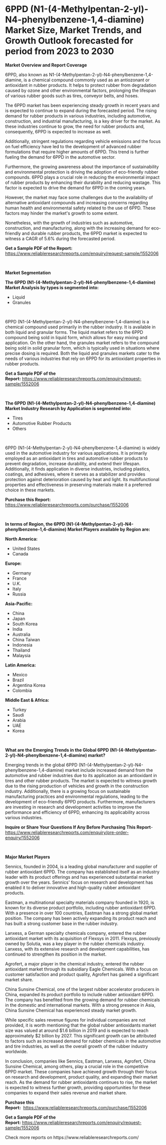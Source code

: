 <p><h1>6PPD (N1-(4-Methylpentan-2-yl)-N4-phenylbenzene-1,4-diamine) Market Size, Market Trends, and Growth Outlook forecasted for period from 2023 to 2030</h1></p><p><strong>Market Overview and Report Coverage</strong></p>
<p><p>6PPD, also known as N1-(4-Methylpentan-2-yl)-N4-phenylbenzene-1,4-diamine, is a chemical compound commonly used as an antiozonant or antioxidant in rubber products. It helps to protect rubber from degradation caused by ozone and other environmental factors, prolonging the lifespan of various rubber goods such as tires, conveyor belts, and hoses.</p><p>The 6PPD market has been experiencing steady growth in recent years and is expected to continue to expand during the forecasted period. The rising demand for rubber products in various industries, including automotive, construction, and industrial manufacturing, is a key driver for the market. As these industries continue to grow, the need for rubber products and, consequently, 6PPD is expected to increase as well.</p><p>Additionally, stringent regulations regarding vehicle emissions and the focus on fuel efficiency have led to the development of advanced rubber formulations that require higher amounts of 6PPD. This trend is further fueling the demand for 6PPD in the automotive sector.</p><p>Furthermore, the growing awareness about the importance of sustainability and environmental protection is driving the adoption of eco-friendly rubber compounds. 6PPD plays a crucial role in reducing the environmental impact of rubber products by enhancing their durability and reducing wastage. This factor is expected to drive the demand for 6PPD in the coming years.</p><p>However, the market may face some challenges due to the availability of alternative antioxidant compounds and increasing concerns regarding human health and environmental safety related to the use of 6PPD. These factors may hinder the market's growth to some extent.</p><p>Nonetheless, with the growth of industries such as automotive, construction, and manufacturing, along with the increasing demand for eco-friendly and durable rubber products, the 6PPD market is expected to witness a CAGR of 5.6% during the forecasted period.</p></p>
<p><strong>Get a Sample PDF of the Report:</strong> <a href="https://www.reliableresearchreports.com/enquiry/request-sample/1552006">https://www.reliableresearchreports.com/enquiry/request-sample/1552006</a></p>
<p>&nbsp;</p>
<p><strong>Market Segmentation</strong></p>
<p><strong>The 6PPD (N1-(4-Methylpentan-2-yl)-N4-phenylbenzene-1,4-diamine) Market Analysis by types is segmented into:</strong></p>
<p><ul><li>Liquid</li><li>Granules</li></ul></p>
<p>&nbsp;</p>
<p><p>6PPD (N1-(4-Methylpentan-2-yl)-N4-phenylbenzene-1,4-diamine) is a chemical compound used primarily in the rubber industry. It is available in both liquid and granular forms. The liquid market refers to the 6PPD compound being sold in liquid form, which allows for easy mixing and application. On the other hand, the granules market refers to the compound being sold in solid granular form, which is typically used in situations where precise dosing is required. Both the liquid and granules markets cater to the needs of various industries that rely on 6PPD for its antioxidant properties in rubber products.</p></p>
<p><strong>Get a Sample PDF of the Report:</strong>&nbsp;<a href="https://www.reliableresearchreports.com/enquiry/request-sample/1552006">https://www.reliableresearchreports.com/enquiry/request-sample/1552006</a></p>
<p>&nbsp;</p>
<p><strong>The 6PPD (N1-(4-Methylpentan-2-yl)-N4-phenylbenzene-1,4-diamine) Market Industry Research by Application is segmented into:</strong></p>
<p><ul><li>Tires</li><li>Automotive Rubber Products</li><li>Others</li></ul></p>
<p>&nbsp;</p>
<p><p>6PPD (N1-(4-Methylpentan-2-yl)-N4-phenylbenzene-1,4-diamine) is widely used in the automotive industry for various applications. It is primarily employed as an antioxidant in tires and automotive rubber products to prevent degradation, increase durability, and extend their lifespan. Additionally, it finds application in diverse industries, including plastics, coatings, and adhesives, where it serves as a stabilizer and provides protection against deterioration caused by heat and light. Its multifunctional properties and effectiveness in preserving materials make it a preferred choice in these markets.</p></p>
<p><strong>Purchase this Report:</strong>&nbsp; <a href="https://www.reliableresearchreports.com/purchase/1552006">https://www.reliableresearchreports.com/purchase/1552006</a></p>
<p>&nbsp;</p>
<p><strong>In terms of Region, the 6PPD (N1-(4-Methylpentan-2-yl)-N4-phenylbenzene-1,4-diamine) Market Players available by Region are:</strong></p>
<p>
    <p> <strong> North America: </strong>
        <ul>
            <li>United States</li>
            <li>Canada</li>
        </ul>
        </p> 
    <p> <strong> Europe: </strong>
        <ul>
            <li>Germany</li>
            <li>France</li>
            <li>U.K.</li>
            <li>Italy</li>
            <li>Russia</li>
        </ul>
        </p> 
    <p> <strong> Asia-Pacific: </strong>
        <ul>
            <li>China</li>
            <li>Japan</li>
            <li>South Korea</li>
            <li>India</li>
            <li>Australia</li>
            <li>China Taiwan</li>
            <li>Indonesia</li>
            <li>Thailand</li>
            <li>Malaysia</li>
        </ul>
        </p> 
    <p> <strong> Latin America: </strong>
        <ul>
            <li>Mexico</li>
            <li>Brazil</li>
            <li>Argentina Korea</li>
            <li>Colombia</li>
        </ul>
        </p> 
    <p> <strong> Middle East & Africa: </strong>
        <ul>
            <li>Turkey</li>
            <li>Saudi</li>
            <li>Arabia</li>
            <li>UAE</li>
            <li>Korea</li>
        </ul>
    </p>
    </p>
<p>&nbsp;</p>
<p><strong>What are the Emerging Trends in the Global 6PPD (N1-(4-Methylpentan-2-yl)-N4-phenylbenzene-1,4-diamine) market?</strong></p>
<p><p>Emerging trends in the global 6PPD (N1-(4-Methylpentan-2-yl)-N4-phenylbenzene-1,4-diamine) market include increased demand from the automotive and rubber industries due to its application as an antioxidant in tires and other rubber products. The market is expected to witness growth due to the rising production of vehicles and growth in the construction industry. Additionally, there is a growing focus on sustainable manufacturing practices and environmental regulations, leading to the development of eco-friendly 6PPD products. Furthermore, manufacturers are investing in research and development activities to improve the performance and efficiency of 6PPD, enhancing its applicability across various industries.</p></p>
<p><strong>Inquire or Share Your Questions If Any Before Purchasing This Report</strong>- <a href="https://www.reliableresearchreports.com/enquiry/pre-order-enquiry/1552006">https://www.reliableresearchreports.com/enquiry/pre-order-enquiry/1552006</a></p>
<p>&nbsp;</p>
<p><strong>Major Market Players</strong></p>
<p><p>Sennics, founded in 2004, is a leading global manufacturer and supplier of rubber antioxidant 6PPD. The company has established itself as an industry leader with its product offerings and has experienced substantial market growth over the years. Sennics' focus on research and development has enabled it to deliver innovative and high-quality rubber antioxidant products.</p><p>Eastman, a multinational specialty materials company founded in 1920, is known for its diverse product portfolio, including rubber antioxidant 6PPD. With a presence in over 100 countries, Eastman has a strong global market position. The company has been actively expanding its product reach and has built a strong customer base in the rubber industry.</p><p>Lanxess, a German specialty chemicals company, entered the rubber antioxidant market with its acquisition of Flexsys in 2011. Flexsys, previously owned by Solutia, was a key player in the rubber chemicals industry. Lanxess, with its extensive research and development capabilities, has continued to strengthen its position in the market.</p><p>Agrofert, a major player in the chemical industry, entered the rubber antioxidant market through its subsidiary Eagle Chemicals. With a focus on customer satisfaction and product quality, Agrofert has gained a significant market share.</p><p>China Sunsine Chemical, one of the largest rubber accelerator producers in China, expanded its product portfolio to include rubber antioxidant 6PPD. The company has benefited from the growing demand for rubber chemicals in the domestic and international markets. With a strong presence in Asia, China Sunsine Chemical has experienced steady market growth.</p><p>While specific sales revenue figures for individual companies are not provided, it is worth mentioning that the global rubber antioxidants market size was valued at around $1.6 billion in 2019 and is expected to reach approximately $2 billion by 2027. This significant growth can be attributed to factors such as increased demand for rubber chemicals in the automotive and tire industries, as well as the overall growth of the rubber industry worldwide.</p><p>In conclusion, companies like Sennics, Eastman, Lanxess, Agrofert, China Sunsine Chemical, among others, play a crucial role in the competitive 6PPD market. These companies have achieved growth through their focus on research and development, product quality, and expanding their market reach. As the demand for rubber antioxidants continues to rise, the market is expected to witness further growth, providing opportunities for these companies to expand their sales revenue and market share.</p></p>
<p><strong>Purchase this Report:</strong>&nbsp;&nbsp;<a href="https://www.reliableresearchreports.com/purchase/1552006">https://www.reliableresearchreports.com/purchase/1552006</a></p>
<p></p>
<p><strong>Get a Sample PDF of the Report:</strong>&nbsp;<a href="https://www.reliableresearchreports.com/enquiry/request-sample/1552006">https://www.reliableresearchreports.com/enquiry/request-sample/1552006</a></p>
<p>Check more reports on https://www.reliableresearchreports.com/</p>